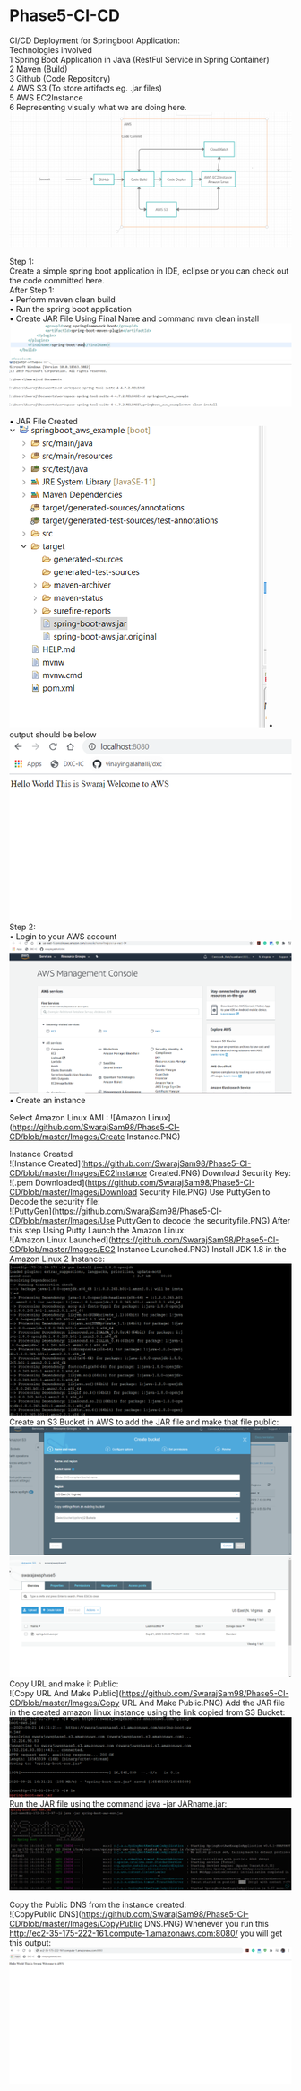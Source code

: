 # Phase5-CI-CD
CI/CD Deployment for Springboot Application:<br/>
 Technologies involved<br/>
   1	Spring Boot Application in Java (RestFul Service in Spring Container)<br/>
   2	Maven (Build)<br/>
   3	Github (Code Repository)<br/>
   4	AWS S3 (To store artifacts eg. .jar files)<br/>
   5	AWS EC2Instance<br/>
   6	Representing visually what we are doing here.
![Block Diagram](https://github.com/SwarajSam98/Phase5-CI-CD/blob/master/Images/BlockDiagram.PNG)
 
Step 1:<br/>
Create a simple spring boot application in IDE, eclipse or you can check out the code committed here.  
After Step 1:  
•	Perform maven clean build  
•	Run the spring boot application   
•	Create JAR File Using Final Name and command mvn clean install  
![In pom.xml](https://github.com/SwarajSam98/Phase5-CI-CD/blob/master/Images/AddFinalNameInPlugins.PNG)
 ![Command to create JAR file](https://github.com/SwarajSam98/Phase5-CI-CD/blob/master/Images/CreateJARFile.PNG)
 
•	JAR File Created  
 ![JAR file created](https://github.com/SwarajSam98/Phase5-CI-CD/blob/master/Images/JARFileCreated.PNG)
•	output should be below  
 ![After Running Springboot](https://github.com/SwarajSam98/Phase5-CI-CD/blob/master/Images/SprinbootOutput.PNG)
Step 2:  
•	Login to your AWS account  
![AWS Front Page](https://github.com/SwarajSam98/Phase5-CI-CD/blob/master/Images/AWS.PNG)
•	Create an instance  
 

Select Amazon Linux AMI :
![Amazon Linux](https://github.com/SwarajSam98/Phase5-CI-CD/blob/master/Images/Create Instance.PNG)

Instance Created  
 ![Instance Created](https://github.com/SwarajSam98/Phase5-CI-CD/blob/master/Images/EC2Instance Created.PNG)
Download Security Key:  
  ![.pem Downloaded](https://github.com/SwarajSam98/Phase5-CI-CD/blob/master/Images/Download Security File.PNG)
Use PuttyGen to Decode the security file:  
![PuttyGen](https://github.com/SwarajSam98/Phase5-CI-CD/blob/master/Images/Use PuttyGen to decode the securityfile.PNG) 
After this step Using Putty Launch the Amazon Linux:  
 ![Amazon Linux Launched](https://github.com/SwarajSam98/Phase5-CI-CD/blob/master/Images/EC2 Instance Launched.PNG)
Install JDK 1.8 in the Amazon Linux 2 Instance:  
  ![Install JDK 1.8](https://github.com/SwarajSam98/Phase5-CI-CD/blob/master/Images/installjdk1.8.PNG)
Create an S3 Bucket in AWS to add the JAR file and make that file public:  
   ![S3 Bucket](https://github.com/SwarajSam98/Phase5-CI-CD/blob/master/Images/CreateS3Bucket.PNG)
  ![Upload JAR](https://github.com/SwarajSam98/Phase5-CI-CD/blob/master/Images/UploadJARFileInTheBucket.PNG)
Copy URL and make it Public:  
 ![Copy URL And Make Public](https://github.com/SwarajSam98/Phase5-CI-CD/blob/master/Images/Copy URL And Make Public.PNG)
Add the JAR file in the created amazon linux instance using the link copied from S3 Bucket:  
   ![AddJARFileInTheInstanceCreated](https://github.com/SwarajSam98/Phase5-CI-CD/blob/master/Images/AddJARFileInTheInstanceCreated.PNG)
Run the JAR file using the command java -jar JARname.jar:  
 ![RunTheJARFile](https://github.com/SwarajSam98/Phase5-CI-CD/blob/master/Images/RunTheJARFile.PNG) 

Copy the Public DNS from the instance created:  
 ![CopyPublic DNS](https://github.com/SwarajSam98/Phase5-CI-CD/blob/master/Images/CopyPublic DNS.PNG)
Whenever you run this http://ec2-35-175-222-161.compute-1.amazonaws.com:8080/ you will get this output:
 ![Output](https://github.com/SwarajSam98/Phase5-CI-CD/blob/master/Images/Output.PNG) 

